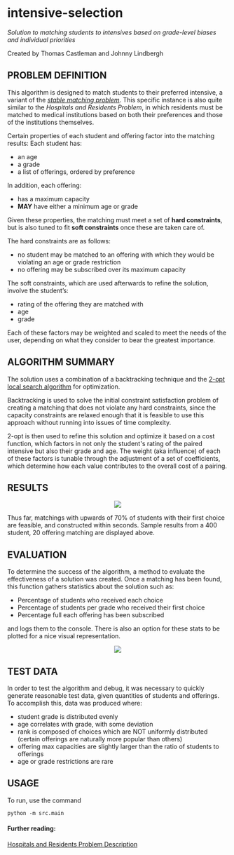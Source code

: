 # intensive-selection
*Solution to matching students to intensives based on grade-level biases and individual priorities*

Created by Thomas Castleman and Johnny Lindbergh

## PROBLEM DEFINITION

This algorithm is designed to match students to their preferred intensive, a variant of the <a href="https://en.wikipedia.org/wiki/Stable_marriage_problem" target="_blank">*stable matching problem*</a>. This specific instance is also quite similar to the *Hospitals and Residents Problem*, in which residents must be matched to medical institutions based on both their preferences and those of the institutions themselves.

Certain properties of each student and offering factor into the matching results:
Each student has:
- an age
- a grade
- a list of offerings, ordered by preference

In addition, each offering:
- has a maximum capacity
- **MAY** have either a minimum age or grade

Given these properties, the matching must meet a set of **hard constraints**, but is also tuned to fit **soft constraints** once these are taken care of.

The hard constraints are as follows:
- no student may be matched to an offering with which they would be violating an age or grade restriction
- no offering may be subscribed over its maximum capacity

The soft constraints, which are used afterwards to refine the solution, involve the student’s:
- rating of the offering they are matched with
- age
- grade

Each of these factors may be weighted and scaled to meet the needs of the user, depending on what they consider to bear the greatest importance. 

## ALGORITHM SUMMARY

The solution uses a combination of a backtracking technique and the <a href="https://en.wikipedia.org/wiki/2-opt" target="_blank">2-opt local search algorithm</a> for optimization.

Backtracking is used to solve the initial constraint satisfaction problem of creating a matching that does not violate any hard constraints, since the capacity constraints are relaxed enough that it is feasible to use this approach without running into issues of time complexity. 

2-opt is then used to refine this solution and optimize it based on a cost function, which factors in not only the student's rating of the paired intensive but also their grade and age. The weight (aka influence) of each of these factors is tunable through the adjustment of a set of coefficients, which determine how each value contributes to the overall cost of a pairing. 

## RESULTS

<p align="center">
<img src="http://tcastleman.com/imgs/choice_results.png">
</p>

Thus far, matchings with upwards of 70% of students with their first choice are feasible, and constructed within seconds. Sample results from a 400 student, 20 offering matching are displayed above.

## EVALUATION

To determine the success of the algorithm, a method to evaluate the effectiveness of a solution was created. Once a matching has been found, this function gathers statistics about the solution such as:

- Percentage of students who received each choice
- Percentage of students per grade who received their first choice
- Percentage full each offering has been subscribed

and logs them to the console. There is also an option for these stats to be plotted for a nice visual representation. 

<p align="center">
<img src="http://tcastleman.com/imgs/eval.png">
</p>

## TEST DATA

In order to test the algorithm and debug, it was necessary to quickly generate reasonable test data, given quantities of students and offerings. To accomplish this, data was produced where:

- student grade is distributed evenly
- age correlates with grade, with some deviation
- rank is composed of choices which are NOT uniformly distributed (certain offerings are naturally more popular than others)
- offering max capacities are slightly larger than the ratio of students to offerings
- age or grade restrictions are rare

## USAGE

To run, use the command
```
python -m src.main
```

#### Further reading:

<a href="http://www.dcs.gla.ac.uk/publications/PAPERS/8632/hr.pdf" target="_blank">Hospitals and Residents Problem Description</a>
